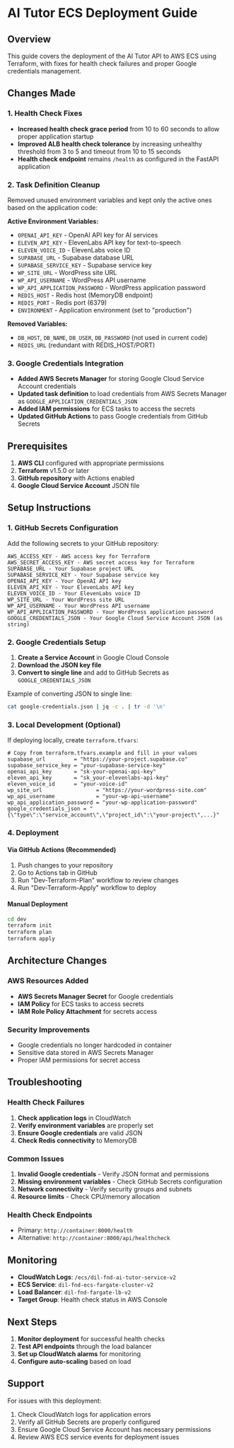 # AI Tutor ECS Deployment Guide

## Overview

This guide covers the deployment of the AI Tutor API to AWS ECS using Terraform, with fixes for health check failures and proper Google credentials management.

## Changes Made

### 1. Health Check Fixes
- **Increased health check grace period** from 10 to 60 seconds to allow proper application startup
- **Improved ALB health check tolerance** by increasing unhealthy threshold from 3 to 5 and timeout from 10 to 15 seconds
- **Health check endpoint** remains `/health` as configured in the FastAPI application

### 2. Task Definition Cleanup
Removed unused environment variables and kept only the active ones based on the application code:

**Active Environment Variables:**
- `OPENAI_API_KEY` - OpenAI API key for AI services
- `ELEVEN_API_KEY` - ElevenLabs API key for text-to-speech
- `ELEVEN_VOICE_ID` - ElevenLabs voice ID
- `SUPABASE_URL` - Supabase database URL
- `SUPABASE_SERVICE_KEY` - Supabase service key
- `WP_SITE_URL` - WordPress site URL
- `WP_API_USERNAME` - WordPress API username
- `WP_API_APPLICATION_PASSWORD` - WordPress application password
- `REDIS_HOST` - Redis host (MemoryDB endpoint)
- `REDIS_PORT` - Redis port (6379)
- `ENVIRONMENT` - Application environment (set to "production")

**Removed Variables:**
- `DB_HOST`, `DB_NAME`, `DB_USER`, `DB_PASSWORD` (not used in current code)
- `REDIS_URL` (redundant with REDIS_HOST/PORT)

### 3. Google Credentials Integration
- **Added AWS Secrets Manager** for storing Google Cloud Service Account credentials
- **Updated task definition** to load credentials from AWS Secrets Manager as `GOOGLE_APPLICATION_CREDENTIALS_JSON`
- **Added IAM permissions** for ECS tasks to access the secrets
- **Updated GitHub Actions** to pass Google credentials from GitHub Secrets

## Prerequisites

1. **AWS CLI** configured with appropriate permissions
2. **Terraform** v1.5.0 or later
3. **GitHub repository** with Actions enabled
4. **Google Cloud Service Account** JSON file

## Setup Instructions

### 1. GitHub Secrets Configuration

Add the following secrets to your GitHub repository:

```
AWS_ACCESS_KEY - AWS access key for Terraform
AWS_SECRET_ACCESS_KEY - AWS secret access key for Terraform
SUPABASE_URL - Your Supabase project URL
SUPABASE_SERVICE_KEY - Your Supabase service key
OPENAI_API_KEY - Your OpenAI API key
ELEVEN_API_KEY - Your ElevenLabs API key
ELEVEN_VOICE_ID - Your ElevenLabs voice ID
WP_SITE_URL - Your WordPress site URL
WP_API_USERNAME - Your WordPress API username
WP_API_APPLICATION_PASSWORD - Your WordPress application password
GOOGLE_CREDENTIALS_JSON - Your Google Cloud Service Account JSON (as string)
```

### 2. Google Credentials Setup

1. **Create a Service Account** in Google Cloud Console
2. **Download the JSON key file**
3. **Convert to single line** and add to GitHub Secrets as `GOOGLE_CREDENTIALS_JSON`

Example of converting JSON to single line:
```bash
cat google-credentials.json | jq -c . | tr -d '\n'
```

### 3. Local Development (Optional)

If deploying locally, create `terraform.tfvars`:

```hcl
# Copy from terraform.tfvars.example and fill in your values
supabase_url         = "https://your-project.supabase.co"
supabase_service_key = "your-supabase-service-key"
openai_api_key       = "sk-your-openai-api-key"
eleven_api_key       = "sk_your-elevenlabs-api-key"
eleven_voice_id      = "your-voice-id"
wp_site_url                 = "https://your-wordpress-site.com"
wp_api_username             = "your-wp-api-username"
wp_api_application_password = "your-wp-application-password"
google_credentials_json = "{\"type\":\"service_account\",\"project_id\":\"your-project\",...}"
```

### 4. Deployment

#### Via GitHub Actions (Recommended)
1. Push changes to your repository
2. Go to Actions tab in GitHub
3. Run "Dev-Terraform-Plan" workflow to review changes
4. Run "Dev-Terraform-Apply" workflow to deploy

#### Manual Deployment
```bash
cd dev
terraform init
terraform plan
terraform apply
```

## Architecture Changes

### AWS Resources Added
- **AWS Secrets Manager Secret** for Google credentials
- **IAM Policy** for ECS tasks to access secrets
- **IAM Role Policy Attachment** for secrets access

### Security Improvements
- Google credentials no longer hardcoded in container
- Sensitive data stored in AWS Secrets Manager
- Proper IAM permissions for secret access

## Troubleshooting

### Health Check Failures
1. **Check application logs** in CloudWatch
2. **Verify environment variables** are properly set
3. **Ensure Google credentials** are valid JSON
4. **Check Redis connectivity** to MemoryDB

### Common Issues
1. **Invalid Google credentials** - Verify JSON format and permissions
2. **Missing environment variables** - Check GitHub Secrets configuration
3. **Network connectivity** - Verify security groups and subnets
4. **Resource limits** - Check CPU/memory allocation

### Health Check Endpoints
- Primary: `http://container:8000/health`
- Alternative: `http://container:8000/api/healthcheck`

## Monitoring

- **CloudWatch Logs**: `/ecs/dil-fnd-ai-tutor-service-v2`
- **ECS Service**: `dil-fnd-ecs-fargate-cluster-v2`
- **Load Balancer**: `dil-fnd-fargate-lb-v2`
- **Target Group**: Health check status in AWS Console

## Next Steps

1. **Monitor deployment** for successful health checks
2. **Test API endpoints** through the load balancer
3. **Set up CloudWatch alarms** for monitoring
4. **Configure auto-scaling** based on load

## Support

For issues with this deployment:
1. Check CloudWatch logs for application errors
2. Verify all GitHub Secrets are properly configured
3. Ensure Google Cloud Service Account has necessary permissions
4. Review AWS ECS service events for deployment issues
